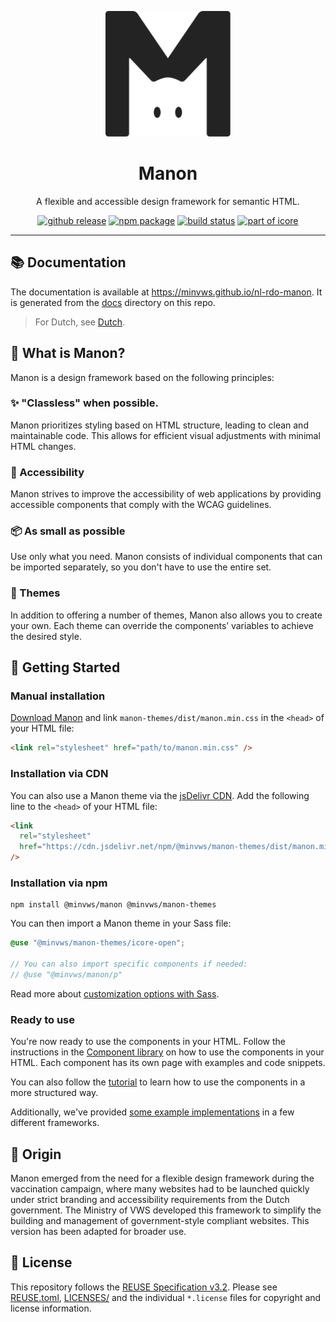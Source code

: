 <p align="center">
  <a href="https://minvws.github.io/nl-rdo-manon" target="_blank">
    <picture>
      <source media="(prefers-color-scheme: dark)" srcset="https://raw.githubusercontent.com/minvws/nl-rdo-manon/main/docs/src/img/logo.svg" />
      <source media="(prefers-color-scheme: light)" srcset="https://raw.githubusercontent.com/minvws/nl-rdo-manon/main/docs/src/img/logo-dark.svg" />
      <img alt="Manon logo" src="https://raw.githubusercontent.com/minvws/nl-rdo-manon/main/docs/src/img/logo-dark.svg" width="200" />
    </picture>
  </a>
</p>

<h1 align="center">Manon</h1>

<p align="center">
    A flexible and accessible design framework for semantic HTML.
</p>

<p align="center">
  <a href="https://github.com/minvws/nl-rdo-manon/releases/latest"><img alt="github release" src="https://img.shields.io/github/v/release/minvws/nl-rdo-manon?style=for-the-badge&color=fa32c8&logo=github"></a>
  <a href="https://www.npmjs.com/package/@minvws/manon" ><img alt="npm package" src="https://img.shields.io/npm/v/@minvws/manon?style=for-the-badge&color=fa32c8&logo=npm"></a>
  <a href="https://github.com/minvws/nl-rdo-manon/actions/workflows/ci.yml?query=branch%3Amain" ><img alt="build status" src="https://img.shields.io/github/actions/workflow/status/minvws/nl-rdo-manon/ci.yml?branch=main&style=for-the-badge&logo=github"></a>
  <a href="https://github.com/minvws/rdo-icore-coordination/" ><img alt="part of icore" src="https://img.shields.io/badge/Part_of-iCore-ed7b3e?style=for-the-badge"></a>
</p>

---

## 📚 Documentation

The documentation is available at https://minvws.github.io/nl-rdo-manon. It is
generated from the [docs](./docs) directory on this repo.

> For Dutch, see [Dutch](README.md).

## 🙋 What is Manon?

Manon is a design framework based on the following principles:

### ✨ "Classless" when possible.

Manon prioritizes styling based on HTML structure, leading to clean and
maintainable code. This allows for efficient visual adjustments with minimal
HTML changes.

### 🫶 Accessibility

Manon strives to improve the accessibility of web applications by providing
accessible components that comply with the WCAG guidelines.

### 📦 As small as possible

Use only what you need. Manon consists of individual components that can be
imported separately, so you don't have to use the entire set.

### 🎨 Themes

In addition to offering a number of themes, Manon also allows you to create your
own. Each theme can override the components’ variables to achieve the desired
style.

## 🚀 Getting Started

### Manual installation

[Download Manon](https://github.com/minvws/nl-rdo-manon/archive/refs/heads/main.zip)
and link `manon-themes/dist/manon.min.css` in the `<head>` of your HTML file:

```html
<link rel="stylesheet" href="path/to/manon.min.css" />
```

### Installation via CDN

You can also use a Manon theme via the
[jsDelivr CDN](https://cdn.jsdelivr.net/npm/@minvws/manon-themes/). Add the
following line to the `<head>` of your HTML file:

```html
<link
  rel="stylesheet"
  href="https://cdn.jsdelivr.net/npm/@minvws/manon-themes/dist/manon.min.css"
/>
```

### Installation via npm

```console
npm install @minvws/manon @minvws/manon-themes
```

You can then import a Manon theme in your Sass file:

```scss
@use "@minvws/manon-themes/icore-open";

// You can also import specific components if needed:
// @use "@minvws/manon/p"
```

Read more about
[customization options with Sass](https://minvws.github.io/nl-rdo-manon/getting-started/customization).

### Ready to use

You're now ready to use the components in your HTML. Follow the instructions in
the [Component library](https://minvws.github.io/nl-rdo-manon/components) on how
to use the components in your HTML. Each component has its own page with
examples and code snippets.

You can also follow the
[tutorial](https://minvws.github.io/nl-rdo-manon/getting-started/tutorial) to
learn how to use the components in a more structured way.

Additionally, we've provided
[some example implementations](https://github.com/minvws/nl-rdo-manon/tree/main/examples/)
in a few different frameworks.

## 🌱 Origin

Manon emerged from the need for a flexible design framework during the
vaccination campaign, where many websites had to be launched quickly under
strict branding and accessibility requirements from the Dutch government. The
Ministry of VWS developed this framework to simplify the building and management
of government-style compliant websites. This version has been adapted for
broader use.

## 📄 License

This repository follows the
[REUSE Specification v3.2](https://reuse.software/spec/). Please see
[REUSE.toml](./REUSE.toml), [LICENSES/](./LICENSES/) and the individual
`*.license` files for copyright and license information.
